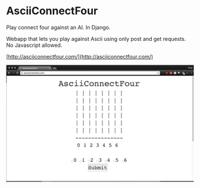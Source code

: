 # AsciiConnectFour
Play connect four against an AI. In Django.

Webapp that lets you play against Ascii using only post and get requests.
No Javascript allowed.

[http://asciiconnectfour.com/](http://asciiconnectfour.com/)

![Ascii Front Page](img/ascii_front_page.png)
